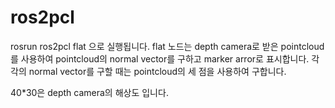 # ros2pcl
rosrun ros2pcl flat 으로 실행됩니다.
flat 노드는 depth camera로 받은 pointcloud를 사용하여 
pointcloud의 normal vector를 구하고 marker arror로 표시합니다.
각각의 normal vector를 구할 때는 pointcloud의 세 점을 사용하여 구합니다.

40*30은 depth camera의 해상도 입니다.
